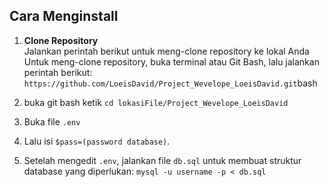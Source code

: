 ## Cara Menginstall

1. **Clone Repository**  
   Jalankan perintah berikut untuk meng-clone repository ke lokal Anda
   Untuk meng-clone repository, buka terminal atau Git Bash, lalu jalankan perintah berikut:
   ```https://github.com/LoeisDavid/Project_Wevelope_LoeisDavid.git```bash


2. buka git bash ketik `cd lokasiFile/Project_Wevelope_LoeisDavid`
3. Buka file `.env`
4. Lalu isi `$pass=(password database)`. 
5. Setelah mengedit `.env`, jalankan file `db.sql` untuk membuat struktur database yang diperlukan:
`mysql -u username -p < db.sql`
